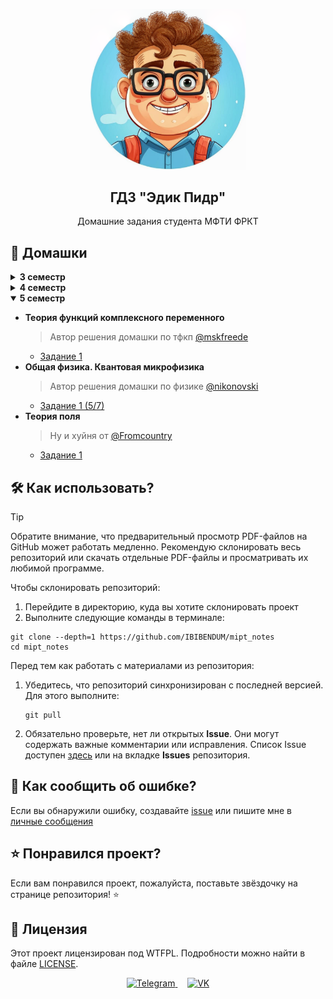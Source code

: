 <p align="center">
    <img
        src="logo.png"
        alt="Логотип"
        width=250
    >
 <h2 align="center">ГДЗ "Эдик Пидр"</h2>
 <p align="center">Домашние задания студента МФТИ ФРКТ</p>
</p>

## 📖 Домашки

<details>
<summary><strong>3 семестр</strong></summary>

- **Кратные интегралы и теория поля**
  - [Задание 1](../3_sem/matan/matan_1_task_edik_pidr.pdf)
  - [Задание 2](../3_sem/matan/matan_2_task_edik_pidr.pdf)
- **Дифференциальные уравнения**
  - [Задание 2](../3_sem/difur/difur_2_task_edik_pidr.pdf)
- **Аналитическая механика**
  - [Задание 1](../3_sem/anmeh/anmeh_1_task_edik_pidr.pdf)
  - [Задание 2](../3_sem/anmeh/anmeh_2_task_edik_pidr.pdf)
- **Общая физика. Электричество и магнетизм**
  > Автор решения домашки по физике [@nikonovski](https://t.me/nikonovski)
  - [Задание 1](../3_sem/phys/phys_1_task_edik_pidr.pdf)
  - [Задание 2](../3_sem/phys/phys_2_task_edik_pidr.pdf)

</details>

<details>
<summary><strong>4 семестр</strong></summary>

- **Гармонический анализ**
  > Автор решения домашки по матану [@qwerfiko](https://t.me/qwerfiko)
  - [Задание 1](../4_sem/matan/matan_1_task_edik_pidr.pdf)
  - [Задание 2](../4_sem/matan/matan_2_task_edik_pidr.pdf)
- **Дифференциальные уравнения**
  > Автор решения домашки по дифурам [@mskfreede](https://t.me/mskfreede)
  - [Задание 1](../4_sem/difur/difur_1_task_edik_pidr.pdf)
  - [Задание 2](../4_sem/difur/difur_2_task_edik_pidr.pdf)
- **Аналитическая механика**
  - [Задание 1](../4_sem/anmeh/anmeh_1_task_edik_pidr.pdf)
  - [Задание 2](../4_sem/anmeh/anmeh_2_task_edik_pidr.pdf)
  > Автор решения домашки по анмеху [@aidenfmunro](https://t.me/aidenfmunro)
  - [Задание 1 by Aiden Fucking Munro](../4_sem/anmeh/anmeh_1_task_edik_pidr_afm.pdf)
- **Общая физика. Оптика**
  > Автор решения домашки по физике [@nikonovski](https://t.me/nikonovski)
  - [Задание 1](../4_sem/phys/phys_1_task_edik_pidr.pdf)
  > Ну и хуйня от [@Fromcountry](https://t.me/Fromcountry)
  - [Задание 2](../4_sem/phys/phys_2_task_edik_pidr.pdf)

</details>

<details open>
<summary><strong>5 семестр</strong></summary>

- **Теория функций комплексного переменного**
  > Автор решения домашки по тфкп [@mskfreede](https://t.me/mskfreede)
  - [Задание 1](../5_sem/tfkp/tfkp_1_task_edik_pidr.pdf)
- **Общая физика. Квантовая микрофизика**
  > Автор решения домашки по физике [@nikonovski](https://t.me/nikonovski)
  - [Задание 1 (5/7)](../5_sem/phys/phys_1_task_edik_pidr.pdf)
- **Теория поля**
  > Ну и хуйня от [@Fromcountry](https://t.me/Fromcountry)
  - [Задание 1](../5_sem/terpel/terpel_1_task_edik_pidr.pdf)

</details>

## 🛠️ Как использовать?

> [!TIP]
> Обратите внимание, что предварительный просмотр PDF-файлов на GitHub может
> работать медленно. Рекомендую склонировать весь репозиторий или скачать
> отдельные PDF-файлы и просматривать их любимой программе.

Чтобы склонировать репозиторий:

1. Перейдите в директорию, куда вы хотите склонировать проект
2. Выполните следующие команды в терминале:

```console
git clone --depth=1 https://github.com/IBIBENDUM/mipt_notes
cd mipt_notes
```

Перед тем как работать с материалами из репозитория:

1. Убедитесь, что репозиторий синхронизирован с последней версией. Для этого
   выполните:
   ```console
   git pull
   ```
2. Обязательно проверьте, нет ли открытых **Issue**. Они могут содержать важные
   комментарии или исправления. Список Issue доступен [здесь][issues_link] или
   на вкладке **Issues** репозитория.

## 🤝 Как сообщить об ошибке?

Если вы обнаружили ошибку, создавайте [issue][issue_template_link] или пишите
мне в [личные сообщения](#tg)

## ⭐ Понравился проект?

Если вам понравился проект, пожалуйста, поставьте звёздочку на странице
репозитория! ⭐

## 📜 Лицензия

Этот проект лицензирован под WTFPL. Подробности можно найти в файле
[LICENSE](../LICENSE).

<p id="tg" align="center">
<a href="https://t.me/heilbach">
    <img
        src="https://github.com/gauravghongde/social-icons/blob/master/PNG/Color/Telegram.png?raw=true"
        alt="Telegram"
        width="40"
    >
</a>
&nbsp;&nbsp;&nbsp;
<a href="https://vk.com/halbah">
    <img
        src="https://github.com/gauravghongde/social-icons/blob/master/PNG/Color/VK.png?raw=true"
        width="40"
        alt="VK"
    >
</a>
</p>

[issue_template_link]: https://github.com/IBIBENDUM/mipt_notes/issues/new?assignees=IBIBENDUM&labels=%D0%9E%D1%88%D0%B8%D0%B1%D0%BA%D0%B0&projects=&template=mistake_report.yml&title=%5B%D0%9F%D1%80%D0%B5%D0%B4%D0%BC%D0%B5%D1%82%5D+%D0%9E%D1%88%D0%B8%D0%B1%D0%BA%D0%B0+%D0%B2+%D0%BD%D0%BE%D0%BC%D0%B5%D1%80%D0%B5+...
[issues_link]: https://github.com/IBIBENDUM/mipt_notes/issues
